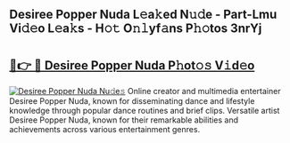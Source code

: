 ## Desiree Popper Nuda L𝚎a𝚔ed N𝚞𝚍e - Part-Lmu Vi𝚍𝚎o L𝚎a𝚔s - H𝚘𝚝 O𝚗𝚕yf𝚊ns P𝚑𝚘tos 3nrYj

# <h2><a href="http://kf1aby.oniu.top/?m=Desiree+Popper+Nuda">🔗👉 🔴 Desiree Popper Nuda P𝚑ot𝚘𝚜 V𝚒d𝚎o</a></h2>

[![Desiree Popper Nuda Nu𝚍e𝚜](https://i.imgur.com/0qMVB7G.gif)](http://kf1aby.oniu.top/?m=Desiree+Popper+Nuda)
Online creator and multimedia entertainer Desiree Popper Nuda, known for disseminating dance and lifestyle knowledge through popular dance routines and brief clips. Versatile artist Desiree Popper Nuda, known for their remarkable abilities and achievements across various entertainment genres.  
